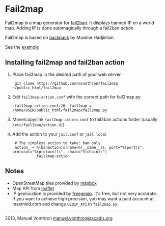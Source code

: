 Fail2map
========

Fail2map is a map generator for [fail2ban](http://www.fail2ban.org).
It displays banned IP on a world map. Adding IP is done automagically through a fail2ban *action*.

Fail2map is based on [backpack](https://github.com/maximeh/backpack) by Maxime Hadjinlian.

See the [example](http://mvonthron.github.com/fail2map)

Installing fail2map and fail2ban action
---------------------------------------
1. Place fail2map in the desired path of your web server

        git clone https://github.com/mvonthron/fail2map ~/public_html/fail2map 

2. Edit `fail2map-action.conf` with the correct path for fail2map.py
    
        fail2map-action.conf:20	 fail2map = /home/USER/public_html/fail2map/fail2map.py

3. Move/copy/link `fail2map-action.conf` to fail2ban actions folder (usually `/etc/fail2ban/action.d/`)
4. Add the action to your `jail.conf` or `jail.local`

        # The simplest action to take: ban only
        action_ = %(banaction)s[name=%(__name__)s, port="%(port)s", protocol="%(protocol)s", chain="%(chain)s"]
                  fail2map-action


Notes
-----
* OpenStreetMap tiles provided by [mapbox](http://mapbox.com)
* Map API from [leaflet](http://www.leafletjs.com)
* IP geolocation is provided by [freegeoip](http://freegeoip.net/). It's free, but not very accurate. If you want to achieve high precision, you may want a paid account at maxmind.com and change `GEOIP_API` in `fail2map.py`.



----
2013, Manuel Vonthron <manuel.vonthron@acadis.org>


